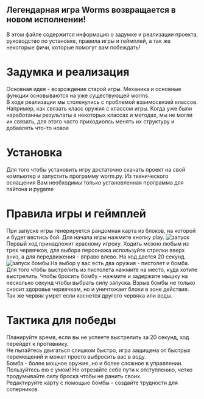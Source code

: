 Легендарная игра Worms возвращается в новом исполнении!
---
В этом файле содержится информация о задумке и реализации проекта, руководство по установке, правила игры и геймплей, а так же некоторые фичи, которые помогут вам побеждать!
# Задумка и реализация
Основная идея - возрождение старой игры. Механика и основные функции основываются на уже существующей worms.  
В ходе реализации мы столкнулись с проблемой взаимосвязей классов. Например, как связать класс оружия с классом игры. Когда уже были наработанны результаты в некоторых классах и методах, мы не могли их связать, для этого часто приходиолсь менять их структуру и добавлять что-то новое
# Установка
Для того чтобы установить игру достаточно скачать проект на свой компьютер и запустить программу worm.py. Из технического оснащения Вам необходимы только установленная программа для пайтона и pygame
# Правила игры и геймплей
При запуске игры генерируется рандомная карта из блоков, на которой и будет вестись бой. Для начала игры нажмите кнопку play.
![запуск](https://sun9-25.userapi.com/impf/Mw5gjpDKIvVfRUF1IzV44yZW5jvMIQ98Hap5Rw/WqboWU1wk9k.jpg?size=1248x744&quality=96&sign=245093aa5fa2f41d453dfd66d32aaaea&type=album)
Первый ход принадлежит красному игроку. Ходить можно любым из трех червячков, для выбора персонажа используйте стрелки вверх вниз, а для передвижения - вправо влево. На ход дается 20 секунд.
![запуск бомбы](https://sun9-62.userapi.com/impf/oven1lMCW44pKMrK4ynREXTlyLR39Ge-QBK0mA/tc9w9IK8eh4.jpg?size=1246x749&quality=96&sign=6bc1c5779bb1d635ac82bd084928343d&type=album)
На выбор у вас есть два оружия - пистолет и бомба. Для того чтобы выстрелить из пистолета нажмите на место, куда хотите выстрелить. Чтобы бросить бомбу - нажмите и задержите мышку на несколько секунд чтобы выбрать силу запуска. Взрыв бомбы не только сносит здоровье червячкам, но и уничтожает блоки в зоне действия. Так же червяк умрет если коснется другого червяка или воды.
# Тактика для победы
Планируйте время, если вы не успеете выстрелить за 20 секунд, ход перейдет к противнику.  
Не пытайтесь двигаться слишком быстро, игра защищена от быстрых перемещений и может просто выбросить вас в воду.  
Бомба - более мощное оружие, но и более сложное в управлении. Пользуйтесь ею с умом! Не отрезайте себе пути к отступлению, четко продумывайте силу броска чтобы не ранить своих.  
Редактируйте карту с помощью бомбы - создайте трудности для соперников.
